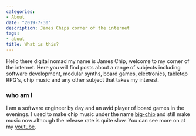 ```yaml
---
categories:
- About
date: "2019-7-30"
description: James Chips corner of the internet
tags:
- about
title: What is this?
---
```


Hello there digital nomad my name is James Chip, welcome to my corner of the internet. Here you will find posts about a range of subjects including software development, modular synths, board games, electronics, tabletop RPG's, chip music and any other subject that takes my interest. 

### who am I
I am a software engineer by day and an avid player of board games in the evenings. I used to make chip music under the name [big-chip](https://archive.org/details/CDK007) and still make music now although the release rate is quite slow. You can see more on at my [youtube](https://www.youtube.com/channel/UC5ghiuA2TZD9k6mjS6KX6Ow).